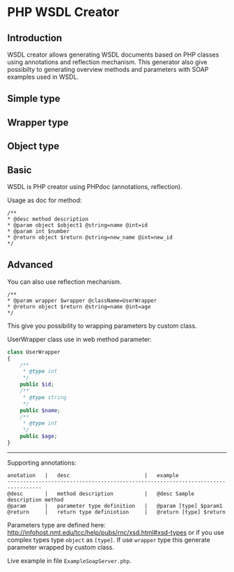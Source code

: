 PHP WSDL Creator
================

Introduction
------------

WSDL creator allows generating WSDL documents based on PHP classes using annotations and reflection mechanism. This generator also give possibilty to generating overview methods and parameters with SOAP examples used in WSDL.

Simple type
-----------

Wrapper type
------------

Object type
-----------

Basic
-----

WSDL is PHP creator using PHPdoc (annotations, reflection).

Usage as doc for method:

	/**
	* @desc method description
	* @param object $object1 @string=name @int=id
	* @param int $number
	* @return object $return @string=new_name @int=new_id
	*/

Advanced
--------

You can also use reflection mechanism.

	/**
	* @param wrapper $wrapper @className=UserWrapper
	* @return object $return @string=name @int=age
	*/

This give you possibility to wrapping parameters by custom class.

UserWrapper class use in web method parameter:

```php
class UserWrapper
{
    /**
     * @type int
     */
    public $id;
    /**
     * @type string
     */
    public $name;
    /**
     * @type int
     */
    public $age;
}
```

----

Supporting annotations:

	anotation   |   desc                        |   example
	---------------------------------------------------------------------------------
	@desc       |   method description          |   @desc Sample description method
	@param      |   parameter type definition   |   @param [type] $param1
	@return     |   return type definiotion     |   @return [type] $return
	
Parameters type are defined here: <http://infohost.nmt.edu/tcc/help/pubs/rnc/xsd.html#xsd-types> or if you use complex types type `object` as `[type]`. If use `wrapper` type this generate parameter wrapped by custom class.

Live example in file `ExampleSoapServer.php`.
